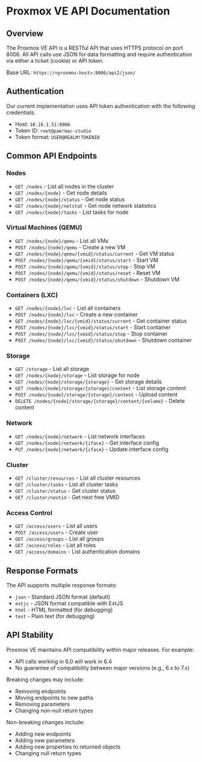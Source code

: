 # Proxmox VE API Documentation

## Overview

The Proxmox VE API is a RESTful API that uses HTTPS protocol on port 8006. All API calls use JSON for data formatting and require authentication via either a ticket (cookie) or API token.

Base URL: `https://<proxmox-host>:8006/api2/json/`

## Authentication

Our current implementation uses API token authentication with the following credentials:

- Host: `10.16.1.51:8006`
- Token ID: `root@pam!mac-studio`
- Token format: `USER@REALM!TOKENID`

## Common API Endpoints

### Nodes

- `GET /nodes` - List all nodes in the cluster
- `GET /nodes/{node}` - Get node details
- `GET /nodes/{node}/status` - Get node status
- `GET /nodes/{node}/netstat` - Get node network statistics
- `GET /nodes/{node}/tasks` - List tasks for node

### Virtual Machines (QEMU)

- `GET /nodes/{node}/qemu` - List all VMs
- `POST /nodes/{node}/qemu` - Create a new VM
- `GET /nodes/{node}/qemu/{vmid}/status/current` - Get VM status
- `POST /nodes/{node}/qemu/{vmid}/status/start` - Start VM
- `POST /nodes/{node}/qemu/{vmid}/status/stop` - Stop VM
- `POST /nodes/{node}/qemu/{vmid}/status/reset` - Reset VM
- `POST /nodes/{node}/qemu/{vmid}/status/shutdown` - Shutdown VM

### Containers (LXC)

- `GET /nodes/{node}/lxc` - List all containers
- `POST /nodes/{node}/lxc` - Create a new container
- `GET /nodes/{node}/lxc/{vmid}/status/current` - Get container status
- `POST /nodes/{node}/lxc/{vmid}/status/start` - Start container
- `POST /nodes/{node}/lxc/{vmid}/status/stop` - Stop container
- `POST /nodes/{node}/lxc/{vmid}/status/shutdown` - Shutdown container

### Storage

- `GET /storage` - List all storage
- `GET /nodes/{node}/storage` - List storage for node
- `GET /nodes/{node}/storage/{storage}` - Get storage details
- `GET /nodes/{node}/storage/{storage}/content` - List storage content
- `POST /nodes/{node}/storage/{storage}/content` - Upload content
- `DELETE /nodes/{node}/storage/{storage}/content/{volume}` - Delete content

### Network

- `GET /nodes/{node}/network` - List network interfaces
- `GET /nodes/{node}/network/{iface}` - Get interface config
- `PUT /nodes/{node}/network/{iface}` - Update interface config

### Cluster

- `GET /cluster/resources` - List all cluster resources
- `GET /cluster/tasks` - List all cluster tasks
- `GET /cluster/status` - Get cluster status
- `GET /cluster/nextid` - Get next free VMID

### Access Control

- `GET /access/users` - List all users
- `POST /access/users` - Create user
- `GET /access/groups` - List all groups
- `GET /access/roles` - List all roles
- `GET /access/domains` - List authentication domains

## Response Formats

The API supports multiple response formats:

- `json` - Standard JSON format (default)
- `extjs` - JSON format compatible with ExtJS
- `html` - HTML formatted (for debugging)
- `text` - Plain text (for debugging)

## API Stability

Proxmox VE maintains API compatibility within major releases. For example:

- API calls working in 6.0 will work in 6.4
- No guarantee of compatibility between major versions (e.g., 6.x to 7.x)

Breaking changes may include:

- Removing endpoints
- Moving endpoints to new paths
- Removing parameters
- Changing non-null return types

Non-breaking changes include:

- Adding new endpoints
- Adding new parameters
- Adding new properties to returned objects
- Changing null return types
